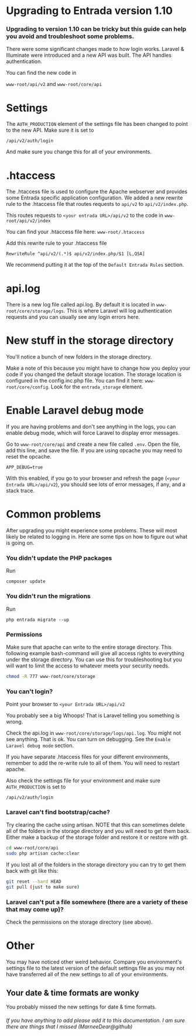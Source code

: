 # Upgrading to Entrada version 1.10

### Upgrading to version 1.10 can be tricky but this guide can help you avoid and troubleshoot some problems.

There were some significant changes made to how login works. Laravel & Illuminate were introduced and a new API was built. The API handles authentication. 

You can find the new code in

```www-root/api/v2```
and
```www-root/core/api```

# Settings
The ```AUTH_PRODUCTION``` element of the settings file has been changed to point to the new API. Make sure it is set to

```
/api/v2/auth/login
```

And make sure you change this for all of your environments.

# .htaccess

The .htaccess file is used to configure the Apache webserver and provides some Entrada specific application configuration. We added a new rewrite rule to the .htaccess file that routes requests to ```api/v2``` to ```api/v2/index.php```. 

This routes requests to ```<your entrada URL>/api/v2``` to the code in ```www-root/api/v2/index```

You can find your .htaccess file here: ```www-root/.htaccess```

Add this rewrite rule to your .htaccess file 

```RewriteRule ^api/v2/(.*)$ api/v2/index.php/$1 [L,QSA]```

We recommend putting it at the top of the ```Default Entrada Rules``` section.

# api.log

There is a new log file called api.log. By default it is located in ```www-root/core/storage/logs```. This is where Laravel will log authentication requests and you can usually see any login errors here.

# New stuff in the storage directory

You'll notice a bunch of new folders in the storage directory. 

Make a note of this because you might have to change how you deploy your code if you changed the default storage location. The storage location is configured in the config.inc.php file. You can find it here: ```www-root/core/config```. Look for the ```entrada_storage``` element. 

# Enable Laravel debug mode

If you are having problems and don't see anything in the logs, you can enable debug mode, which will force Laravel to display error messages.

Go to ```www-root/core/api``` and create a new file called ```.env```.
Open the file, add this line, and save the file. If you are using opcache you may need to reset the opcache.
```
APP_DEBUG=true
```
With this enabled, if you go to your browser and refresh the page (```<your Entrada URL>/api/v2```), you should see lots of error messages, if any, and a stack trace.

# Common problems
After upgrading you might experience some problems. These will most likely be related to logging in. Here are some tips on how to figure out what is going on.

### You didn't update the PHP packages

Run 

```
composer update
```

### You didn't run the migrations

Run 
```
php entrada migrate --up
```

### Permissions

Make sure that apache can write to the entire storage directory. This following example bash-command will give all access rights to everything under the storage directory. You can use this for troubleshooting but you will want to limit the access to whatever meets your security needs.

```bash 
chmod -R 777 www-root/core/storage
```

### You can't login?

Point your browser to ```<your Entrada URL>/api/v2```

You probably see a big Whoops! That is Laravel telling you something is wrong. 

Check the api.log in ```www-root/core/storage/logs/api.log```. You might not see anything. That is ok. You can turn on debugging. See the ```Enable Laravel debug mode``` section.

If you have separate .htaccess files for your different environments, remember to add the re-write rule to all of them. You will need to restart apache.

Also check the settings file for your environment and make sure ```AUTH_PRODUCTION``` is set to

```
/api/v2/auth/login
```

### Laravel can't find bootstrap/cache?
Try clearing the cache using artisan. NOTE that this can sometimes delete all of the folders in the storage directory and you will need to get them back. Either make a backup of the storage folder and restore it or restore with git.

```bash
cd www-root/core/api
sudo php artisan cache:clear
```

If you lost all of the folders in the storage directory you can try to get them back with git like this:

```bash
git reset --hard HEAD
git pull (just to make sure)
```

### Laravel can't put a file somewhere (there are a variety of these that may come up)?

Check the permissions on the storage directory (see above).

# Other
You may have noticed other weird behavior. Compare you environment's settings file to the latest version of the default settings file as you may not have transferred all of the new settings to all of your environments.

## Your date & time formats are wonky
You probably missed the new settings for date & time formats. 

###### If you have anything to add please add it to this documentation. I am sure there are things that I missed (MarneeDear@github)







